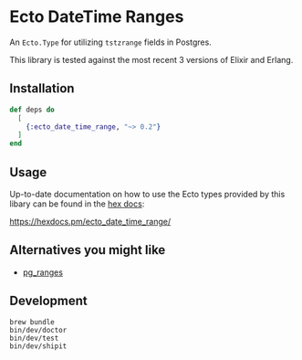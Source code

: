 # Ecto DateTime Ranges

An `Ecto.Type` for utilizing `tstzrange` fields in Postgres.

This library is tested against the most recent 3 versions of Elixir and Erlang.

## Installation

```elixir
def deps do
  [
    {:ecto_date_time_range, "~> 0.2"}
  ]
end
```

## Usage

Up-to-date documentation on how to use the Ecto types provided by this libary can be found in the
[hex docs](https://hexdocs.pm/ecto_date_time_range/):

https://hexdocs.pm/ecto_date_time_range/

## Alternatives you might like

- [pg_ranges](https://hex.pm/packages/pg_ranges)

## Development

```shell
brew bundle
bin/dev/doctor
bin/dev/test
bin/dev/shipit
```
